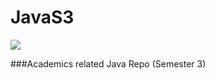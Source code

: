 # JavaS3
<a href="https://github.com/akkupy"><img src="https://www.mediafire.com/view/0y3xo0fdjdal5k2/java.png" border="0"></a>

###Academics related Java Repo (Semester 3)
